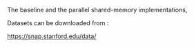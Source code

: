 The baseline and the parallel shared-memory implementations,

Datasets can be downloaded from : 

https://snap.stanford.edu/data/
